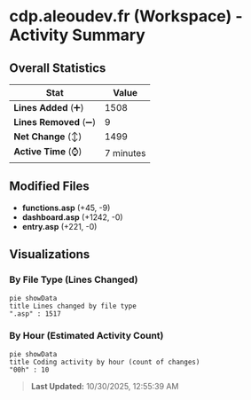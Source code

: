 # cdp.aleoudev.fr (Workspace) - Activity Summary 

## Overall Statistics

| Stat                   | Value                                                             |
| ---------------------- | ----------------------------------------------------------------- |
| **Lines Added** (➕)   | 1508                                          |
| **Lines Removed** (➖) | 9                                        |
| **Net Change** (↕)    | 1499                |
| **Active Time** (⌚)   | 7 minutes |


## Modified Files
- **functions.asp** (+45, -9)
- **dashboard.asp** (+1242, -0)
- **entry.asp** (+221, -0)

## Visualizations

### By File Type (Lines Changed)

```mermaid
pie showData
title Lines changed by file type
".asp" : 1517
```

### By Hour (Estimated Activity Count)

```mermaid
pie showData
title Coding activity by hour (count of changes)
"00h" : 10
```


> **Last Updated:** 10/30/2025, 12:55:39 AM